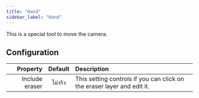 ```yaml
---
title: "Hand"
sidebar_label: "Hand"
---
```



This is a special tool to move the camera.

## Configuration

|       Property | Default | Description                                                             |
| --------------:|:-------:|:----------------------------------------------------------------------- |
| Include eraser | ไม่จริง | This setting controls if you can click on the eraser layer and edit it. |
